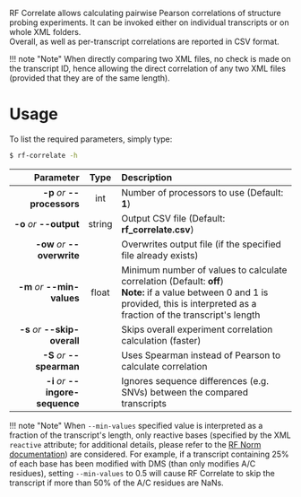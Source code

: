 RF Correlate allows calculating pairwise Pearson correlations of structure probing experiments. It can be invoked either on individual transcripts or on whole XML folders.<br/>
Overall, as well as per-transcript correlations are reported in CSV format.

!!! note "Note"
    When directly comparing two XML files, no check is made on the transcript ID, hence allowing the direct correlation of any two XML files (provided that they are of the same length).
<br/>

# Usage
To list the required parameters, simply type:

```bash
$ rf-correlate -h
```

Parameter         | Type | Description
----------------: | :--: |:------------
__-p__ *or* __--processors__ | int | Number of processors to use (Default: __1__)
__-o__ *or* __--output__ | string | Output CSV file (Default: __rf_correlate.csv__)
__-ow__ *or* __--overwrite__ | | Overwrites output file (if the specified file already exists)
__-m__ *or* __--min-values__ | float | Minimum number of values to calculate correlation (Default: __off__)<br/>__Note:__ if a value between 0 and 1 is provided, this is interpreted as a fraction of the transcript's length 
__-s__ *or* __--skip-overall__ | | Skips overall experiment correlation calculation (faster)
__-S__ *or* __--spearman__ | | Uses Spearman instead of Pearson to calculate correlation
__-i__ *or* __--ingore-sequence__ | | Ignores sequence differences (e.g. SNVs) between the compared transcripts

!!! note "Note"
    When ``--min-values`` specified value is interpreted as a fraction of the transcript's length, only reactive bases (specified by the XML ``reactive`` attribute; for additional details, please refer to the [RF Norm documentation](https://rnaframework.readthedocs.io/en/latest/rf-norm/)) are considered. For example, if a transcript containing 25% of each base has been modified with DMS (than only modifies A/C residues), setting ``--min-values`` to 0.5 will cause RF Correlate to skip the transcript if more than 50% of the A/C residues are NaNs.